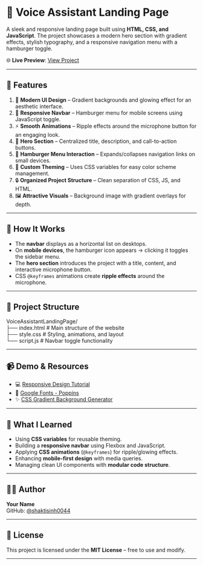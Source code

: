 
# 🎤 Voice Assistant Landing Page  

A sleek and responsive landing page built using **HTML, CSS, and JavaScript**. The project showcases a modern hero section with gradient effects, stylish typography, and a responsive navigation menu with a hamburger toggle.  

🌐 **Live Preview**: [View Project](https://shaktisinh0044.github.io/AI_Landing_Page/)  

---

## 📌 Features  

1. 🎨 **Modern UI Design** – Gradient backgrounds and glowing effect for an aesthetic interface.  
2. 📱 **Responsive Navbar** – Hamburger menu for mobile screens using JavaScript toggle.  
3. ⚡ **Smooth Animations** – Ripple effects around the microphone button for an engaging look.  
4. 🎯 **Hero Section** – Centralized title, description, and call-to-action buttons.  
5. 🍔 **Hamburger Menu Interaction** – Expands/collapses navigation links on small devices.  
6. 🌈 **Custom Theming** – Uses CSS variables for easy color scheme management.  
7. 🔒 **Organized Project Structure** – Clean separation of CSS, JS, and HTML.  
8. 🖼️ **Attractive Visuals** – Background image with gradient overlays for depth.  

---

## 🧠 How It Works  

- The **navbar** displays as a horizontal list on desktops.  
- On **mobile devices**, the hamburger icon appears → clicking it toggles the sidebar menu.  
- The **hero section** introduces the project with a title, content, and interactive microphone button.  
- CSS `@keyframes` animations create **ripple effects** around the microphone.  

---

## 📁 Project Structure  <br>
VoiceAssistantLandingPage/ <br>
├── index.html # Main structure of the website<br>
├── style.css # Styling, animations, and layout<br>
└── script.js # Navbar toggle functionality<br>


---

## 📹 Demo & Resources  

- 💻 [Responsive Design Tutorial](https://developer.mozilla.org/en-US/docs/Learn/CSS/CSS_layout/Responsive_Design)  
- 🎨 [Google Fonts - Poppins](https://fonts.google.com/specimen/Poppins)  
- ✨ [CSS Gradient Background Generator](https://cssgradient.io/)  

---

## 📝 What I Learned  

- Using **CSS variables** for reusable theming.  
- Building a **responsive navbar** using Flexbox and JavaScript.  
- Applying **CSS animations** (`@keyframes`) for ripple/glowing effects.  
- Enhancing **mobile-first design** with media queries.  
- Managing clean UI components with **modular code structure**.  

---

## 👨‍💻 Author  

**Your Name**  
GitHub: [@shaktisinh0044](https://github.com/Shaktisinh0044)  

---

## 📄 License  

This project is licensed under the **MIT License** – free to use and modify.  

---



